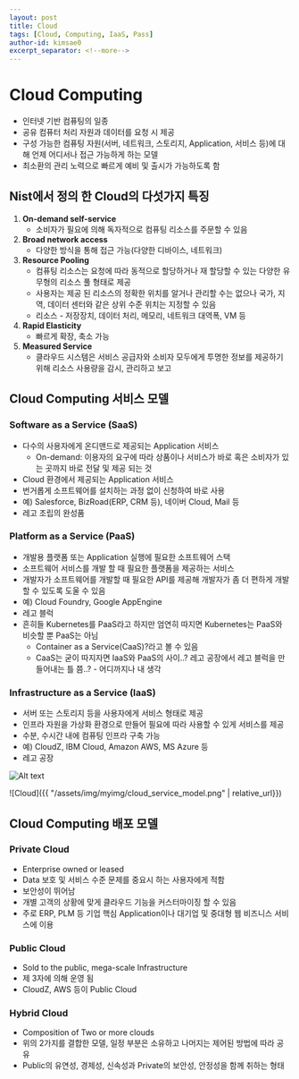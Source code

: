 ```yaml
---
layout: post
title: Cloud
tags: [Cloud, Computing, IaaS, Pass]
author-id: kimsae0
excerpt_separator: <!--more-->
---
```


# Cloud Computing
* 인터넷 기반 컴퓨팅의 일종
* 공유 컴퓨터 처리 자원과 데이터를 요청 시 제공
* 구성 가능한 컴퓨팅 자원(서버, 네트워크, 스토리지, Application, 서비스 등)에 대해 언제 어디서나 접근 가능하게 하는 모델
* 최소환의 관리 노력으로 빠르게 예비 및 출시가 가능하도록 함

## Nist에서 정의 한 Cloud의 다섯가지 특징
1. __On-demand self-service__
    * 소비자가 필요에 의해 독자적으로 컴퓨팅 리소스를 주문할 수 있음
2. __Broad network access__
    * 다양한 방식을 통해 접근 가능(다양한 디바이스, 네트워크)
3. __Resource Pooling__
    * 컴퓨팅 리소스는 요청에 따라 동적으로 할당하거나 재 할당할 수 있는 다양한 유무형의 리소스 풀 형태로 제공
    * 사용자는 제공 된 리소스의 정확한 위치를 알거나 관리할 수는 없으나 국가, 지역, 데이터 센터와 같은 상위 수준 위치는 지정할 수 있음
    * 리소스 - 저장장치, 데이터 처리, 메모리, 네트워크 대역폭, VM 등
4. __Rapid Elasticity__
    * 빠르게 확장, 축소 가능
5. __Measured Service__
    * 클라우드 시스템은 서비스 공급자와 소비자 모두에게 투명한 정보를 제공하기 위해 리소스 사용량을 감시, 관리하고 보고

## Cloud Computing 서비스 모델
### Software as a Service (SaaS)
* 다수의 사용자에게 온디맨드로 제공되는 Application 서비스
    * On-demand: 이용자의 요구에 따라 상품이나 서비스가 바로 혹은 소비자가 있는 곳까지 바로 전달 및 제공 되는 것
* Cloud 환경에서 제공되는 Application 서비스
* 번거롭게 소프트웨어를 설치하는 과정 없이 신청하여 바로 사용
* 예) Salesforce, BizRoad(ERP, CRM 등), 네이버 Cloud, Mail 등
* 레고 조립의 완성품

### Platform as a Service (PaaS)
* 개발용 플랫폼 또는 Application 실행에 필요한 소프트웨어 스택
* 소프트웨어 서비스를 개발 할 때 필요한 플랫폼을 제공하는 서비스
* 개발자가 소프트웨어를 개발할 때 필요한 API를 제공해 개발자가 좀 더 편하게 개발할 수 있도록 도울 수 있음
* 예) Cloud Foundry, Google AppEngine
* 레고 블럭
* 흔히들 Kubernetes를 PaaS라고 하지만 엄연히 따지면 Kubernetes는 PaaS와 비슷할 뿐 PaaS는 아님
    * Container as a Service(CaaS)?라고 볼 수 있음
    * CaaS는 굳이 따지자면 IaaS와 PaaS의 사이..? 레고 공장에서 레고 블럭을 만들어내는 틀 쯤..? - 어디까지나 내 생각

### Infrastructure as a Service (IaaS)
* 서버 또는 스토리지 등을 사용자에게 서비스 형태로 제공
* 인프라 자원을 가상화 환경으로 만들어 필요에 따라 사용할 수 있게 서비스를 제공
* 수분, 수시간 내에 컴퓨팅 인프라 구축 가능
* 예) CloudZ, IBM Cloud, Amazon AWS, MS Azure 등
* 레고 공장

![Alt text](image/cloud_service_model.png)

![Cloud]({{ "/assets/img/myimg/cloud_service_model.png" | relative_url}})

## Cloud Computing 배포 모델
### Private Cloud
* Enterprise owned or leased
* Data 보호 및 서비스 수준 문제를 중요시 하는 사용자에게 적함
* 보안성이 뛰어남
* 개별 고객의 상황에 맞게 클라우드 기능을 커스터마이징 할 수 있음
* 주로 ERP, PLM 등 기업 핵심 Application이나 대기업 및 중대형 웹 비즈니스 서비스에 이용

### Public Cloud
* Sold to the public, mega-scale Infrastructure
* 제 3자에 의해 운영 됨
* CloudZ, AWS 등이 Public Cloud

### Hybrid Cloud
* Composition of Two or more clouds
* 위의 2가지를 결합한 모델, 일정 부분은 소유하고 나머지는 제어된 방법에 따라 공유
* Public의 유연성, 경제성, 신속성과 Private의 보안성, 안정성을 함께 취하는 형태